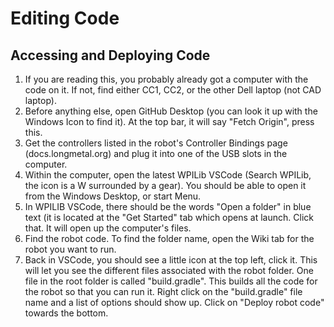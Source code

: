 # Editing Code
## Accessing and Deploying Code
1. If you are reading this, you probably already got a computer with the code on it. If not, find either CC1, CC2, or the other Dell laptop (not CAD laptop).
2. Before anything else, open GitHub Desktop (you can look it up with the Windows Icon to find it). At the top bar, it will say "Fetch Origin", press this. 
3. Get the controllers listed in the robot's Controller Bindings page (docs.longmetal.org) and plug it into one of the USB slots in the computer.
4. Within the computer, open the latest WPILib VSCode (Search WPILib, the icon is a W surrounded by a gear). You should be able to open it from the Windows Desktop, or start Menu.
5. In WPILIB VSCode, there should be the words "Open a folder" in blue text (it is located at the "Get Started" tab which opens at launch. Click that. It will open up the computer's files.
6. Find the robot code. To find the folder name, open the Wiki tab for the robot you want to run. 
7. Back in VSCode, you should see a little icon at the top left, click it. This will let you see the different files associated with the robot folder. One file in the root folder is called "build.gradle". This builds all the code for the robot so that you can run it. Right click on the "build.gradle" file name and a list of options should show up. Click on "Deploy robot code" towards the bottom. 
